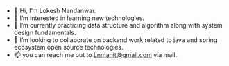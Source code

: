 - 👋 Hi, I’m Lokesh Nandanwar.
- 👀 I’m interested in learning new technologies.
- 🌱 I’m currently practicing data structure and algorithm along with system design fundamentals.
- 💞️ I’m looking to collaborate on backend work related to java and spring ecosystem open source technologies.
- 📫 you can reach me out to Lnmanit@gmail.com via mail.

<!---
loki28june/loki28june is a ✨ special ✨ repository because its `README.md` (this file) appears on your GitHub profile.
You can click the Preview link to take a look at your changes.
--->

